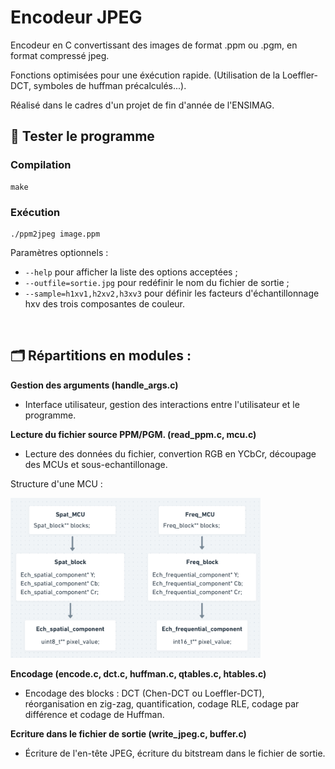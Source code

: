 # Encodeur JPEG

Encodeur en C convertissant des images de format .ppm ou .pgm, en format compressé jpeg.

Fonctions optimisées pour une éxécution rapide. (Utilisation de la Loeffler-DCT, symboles de huffman précalculés...).

Réalisé dans le cadres d'un projet de fin d'année de l'ENSIMAG.

## 🔧 Tester le programme

### Compilation

```shell
make
```

### Exécution

```shell
./ppm2jpeg image.ppm
```

Paramètres optionnels :

* ```--help``` pour afficher la liste des options acceptées ;
* ```--outfile=sortie.jpg``` pour redéfinir le nom du fichier de sortie ;
* ```--sample=h1xv1,h2xv2,h3xv3``` pour définir les facteurs d'échantillonnage hxv des trois composantes de couleur.

<br/>

## 🗂️ Répartitions en modules :


**Gestion des arguments (handle_args.c)**

* Interface utilisateur, gestion des interactions entre l'utilisateur et le programme.

**Lecture du fichier source PPM/PGM. (read_ppm.c, mcu.c)**

* Lecture des données du fichier, convertion RGB en YCbCr, découpage des MCUs et sous-echantillonage. 

Structure d'une MCU :

<img src="img_readme/struct_donnee_MCU.png" alt="Structure" width="400"/>

<br/>

 **Encodage (encode.c, dct.c, huffman.c, qtables.c, htables.c)**

* Encodage des blocks : DCT (Chen-DCT ou Loeffler-DCT), réorganisation en zig-zag, quantification, codage RLE, codage par différence et codage de Huffman.


**Ecriture dans le fichier de sortie (write_jpeg.c, buffer.c)**

* Écriture de l'en-tête JPEG, écriture du bitstream dans le fichier de sortie.
